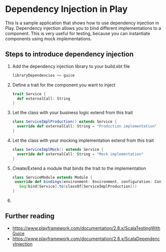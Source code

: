 # Dependency Injection in Play

This is a sample application that shows how to use dependency injection in Play.
Dependency injection allows you to bind different implementations to a component.
This is very useful for testing, because you can instantiate components using mock implementations.

## Steps to introduce dependency injection

1. Add the dependency injection library to your build.sbt file
    ```scala 
    libraryDependencies += guice
    ```

2. Define a trait for the component you want to inject
    ```scala
    trait Service {
      def externalCall: String
    }
    ```
3. Let the class with your business logic extend from this trait
    ```scala
    class ServiceImplProduction() extends Service {
      override def externalCall: String = "Production implementation"
    }
    ```

4. Let the class with your mocking implementation extend from this trait
    ```scala
    class ServiceImplMock() extends Service {
      override def externalCall: String = "Mock implementation"
    }
    ```

5. Create/Extend a module that binds the trait to the implementation
    ```scala
   class ServiceModule extends Module {
     override def bindings(environment: Environment, configuration: Configuration) =
       Seq(bind[Service].to(classOf[ServiceImplProduction]))
   }
    ```

6. 

## Further reading
- https://www.playframework.com/documentation/2.8.x/ScalaTestingWithGuice
- https://www.playframework.com/documentation/2.8.x/ScalaDependencyInjection